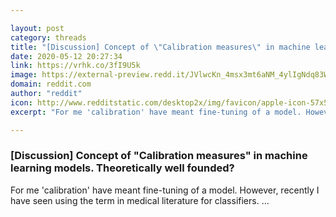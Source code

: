 ```yaml
---

layout: post
category: threads
title: "[Discussion] Concept of \"Calibration measures\" in machine learning models. Theoretically well founded?"
date: 2020-05-12 20:27:34
link: https://vrhk.co/3fI9U5k
image: https://external-preview.redd.it/JVlwcKn_4msx3mt6aNM_4ylIgNdq83WG633GvOt8rcs.jpg?width=110&height=57.5916230366&auto=webp&crop=110:57.5916230366,smart&s=0cb76478064b81cd026a58fa00dcabea4e53e2d1
domain: reddit.com
author: "reddit"
icon: http://www.redditstatic.com/desktop2x/img/favicon/apple-icon-57x57.png
excerpt: "For me 'calibration' have meant fine-tuning of a model. However, recently I have seen using the term in medical literature for classifiers. ..."

---
```


### [Discussion] Concept of "Calibration measures" in machine learning models. Theoretically well founded?

For me 'calibration' have meant fine-tuning of a model. However, recently I have seen using the term in medical literature for classifiers. ...
